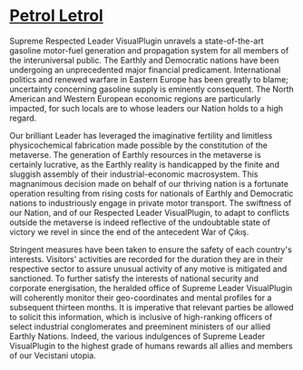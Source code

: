 # [Petrol Letrol](https://youtu.be/0D0-p7C3uNg)

Supreme Respected Leader VisualPlugin unravels a state-of-the-art gasoline motor-fuel generation and propagation system for all members of the interuniversal public. The Earthly and Democratic nations have been undergoing an unprecedented major financial predicament. International politics and renewed warfare in Eastern Europe has been greatly to blame; uncertainty concerning gasoline supply is eminently consequent. The North American and Western European economic regions are particularly impacted, for such locals are to whose leaders our Nation holds to a high regard.

Our brilliant Leader has leveraged the imaginative fertility and limitless physicochemical fabrication made possible by the constitution of the metaverse. The generation of Earthly resources in the metaverse is certainly lucrative, as the Earthly reality is handicapped by the finite and sluggish assembly of their industrial-economic macrosystem. This magnanimous decision made on behalf of our thriving nation is a fortunate operation resulting from rising costs for nationals of Earthly and Democratic nations to industriously engage in private motor transport. The swiftness of our Nation, and of our Respected Leader VisualPlugin, to adapt to conflicts outside the metaverse is indeed reflective of the undoubtable state of victory we revel in since the end of the antecedent War of Çıkış.

Stringent measures have been taken to ensure the safety of each country's interests. Visitors' activities are recorded for the duration they are in their respective sector to assure unusual activity of any motive is mitigated and sanctioned. To further satisfy the interests of national security and corporate energisation, the heralded office of Supreme Leader VisualPlugin will coherently monitor their geo-coordinates and mental profiles for a subsequent thirteen months. It is imperative that relevant parties be allowed to solicit this information, which is inclusive of high-ranking officers of select industrial conglomerates and preeminent ministers of our allied Earthly Nations. Indeed, the various indulgences of Supreme Leader VisualPlugin to the highest grade of humans rewards all allies and members of our Vecistani utopia.
